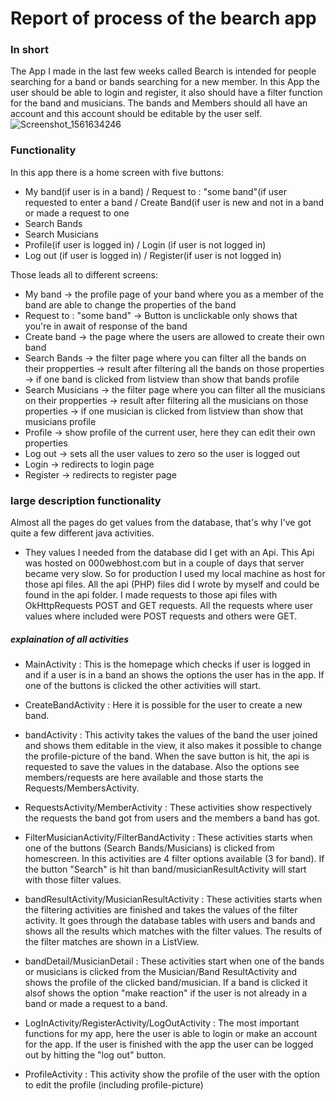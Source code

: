 # Report of process of the bearch app

### In short
The App I made in the last few weeks called Bearch is intended for people searching for a band or bands searching for a new member. In this App the user should be able to login and register, it also should have a filter function for the band and musicians. The bands and Members should all have an account and this account should be editable by the user self.
![Screenshot_1561634246](https://user-images.githubusercontent.com/47153142/60263353-c2372180-98e0-11e9-88af-3cddb170b6d0.png)
### Functionality
In this app there is a home screen with five buttons:
- My band(if user is in a band) / Request to : "some band"(if user requested to enter a band / Create Band(if user is new and not in a band or made a request to one
- Search Bands 
- Search Musicians
- Profile(if user is logged in) / Login (if user is not logged in)
- Log out (if user is logged in) / Register(if user is not logged in)

Those leads all to different screens:

- My band -> the profile page of your band where you as a member of the band are able to change the properties of the band
- Request to : "some band" -> Button is unclickable only shows that you're in await of response of the band
- Create band -> the page where the users are allowed to create their own band
- Search Bands -> the filter page where you can filter all the bands on their propperties -> result after filtering all the bands on those properties -> if one band is clicked from listview than show that bands profile
- Search Musicians -> the filter page where you can filter all the musicians on their propperties -> result after filtering all the musicians on those properties -> if one musician is clicked from listview than show that musicians profile
- Profile -> show profile of the current user, here they can edit their own properties
- Log out -> sets all the user values to zero so the user is logged out
- Login -> redirects to login page
- Register -> redirects to register page

### large description functionality
Almost all the pages do get values from the database, that's why I've got quite a few different java activities. 
- They values I needed from the database did I get with an Api. This Api was hosted on 000webhost.com but in a couple of days that server became very slow. So for production I used my local machine as host for those api files. All the api (PHP) files did I wrote by myself and could be found in the api folder. I made requests to those api files with OkHttpRequests POST and GET requests. All the requests where user values where included were POST requests and others were GET. 
##### explaination of all activities
- MainActivity : This is the homepage which checks if user is logged in and if a user is in a band an shows the options the user has in the app. If one of the buttons is clicked the other activities will start.

- CreateBandActivity : Here it is possible for the user to create a new band.

- bandActivity : This activity takes the values of the band the user joined and shows them editable in the view, it also makes it possible to change the profile-picture of the band. When the save button is hit, the api is requested to save the values in the database. Also the options see members/requests are here available and those starts the Requests/MembersActivity.

- RequestsActivity/MemberActivity : These activities show respectively the requests the band got from users and the members a band has got.

- FilterMusicianActivity/FilterBandActivity : These activities starts when one of the buttons (Search Bands/Musicians) is clicked from homescreen. In this activities are 4 filter options available (3 for band). If the button "Search" is hit than band/musicianResultActivity will start with those filter values.

- bandResultActivity/MusicianResultActivity : These activities starts when the filtering activities are finished and takes the values of the filter activity. It goes through the database tables with users and bands and shows all the results which matches with the filter values. The results of the filter matches are shown in a ListView. 

- bandDetail/MusicianDetail : These activities start when one of the bands or musicians is clicked from the Musician/Band ResultActivity and shows the profile of the clicked band/musician. If a band is clicked it alsof shows the option "make reaction" if the user is not already in a band or made a request to a band.

- LogInActivity/RegisterActivity/LogOutActivity : The most important functions for my app, here the user is able to login or make an account for the app. If the user is finished with the app the user can be logged out by hitting the "log out" button.

- ProfileActivity : This activity show the profile of the user with the option to edit the profile (including profile-picture)

